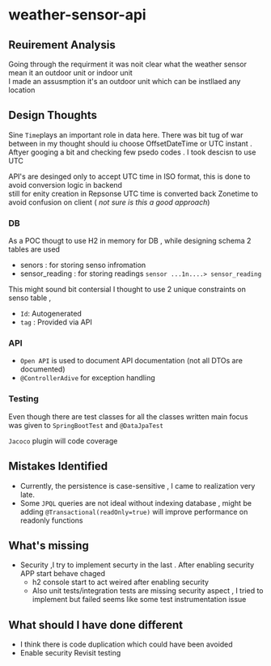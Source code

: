 # weather-sensor-api

## Reuirement Analysis
 Going through the requirment it was noit clear what the weather sensor mean it an outdoor unit or indoor unit
 <br>I made an assusmption it's an outdoor unit which can be instllaed any location

 ## Design Thoughts

 Sine `Time`plays an important role in data here. There was bit tug of war between in my thought should iu choose OffsetDateTime or UTC instant . Aftyer googing a bit and checking few psedo codes . I took descisn to use UTC 

 API's are desinged only to accept UTC time in ISO format, this is done to avoid conversion logic in backend <br> still for enity creation in Repsonse UTC time is converted back Zonetime to avoid confusion on client ( _*not sure is this a good approach*_)

### DB
As a POC thougt to use H2 in memory for DB , while designing schema 2 tables are used
- senors : for storing senso infromation 
- sensor_reading : for storing readings
`sensor ...1n....> sensor_reading` 

This might sound bit contersial I thought to use 2 unique constraints on senso table , 
- `Id`: Autogenerated 
- `tag` : Provided via API


### API
* `Open API` is used to document API documentation (not all DTOs are documented)
* `@ControllerAdive` for exception handling

### Testing
Even though there are test classes for all the classes written main focus was given to `SpringBootTest` and `@DataJpaTest`

`Jacoco` plugin will code coverage

## Mistakes Identified
- Currently, the persistence is case-sensitive , I came to realization very late.
- Some `JPQL` queries are not ideal without indexing database , might be adding `@Transactional(readOnly=true)` will improve performance on readonly functions

## What's missing
- Security ,I try to implement securty in the last . After enabling security APP start behave chaged
   - h2 console start to act weired after enabling security
  - Also unit tests/integration tests are missing security aspect , I tried to implement but failed seems like some test instrumentation issue

## What should I have done different
- I think there is code duplication which could have been avoided 
- Enable security Revisit testing
